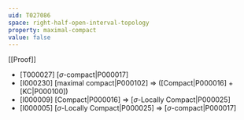 ```yaml
---
uid: T027086
space: right-half-open-interval-topology
property: maximal-compact
value: false
---
```

[[Proof]]

* [T000027] [$\sigma$-compact|P000017]
* [I000230] [maximal compact|P000102] => ([Compact|P000016] + [KC|P000100])
* [I000009] [Compact|P000016] => [$\sigma$-Locally Compact|P000025]
* [I000005] [$\sigma$-Locally Compact|P000025] => [$\sigma$-compact|P000017]

